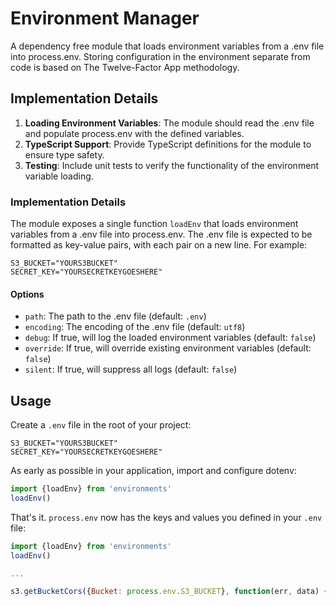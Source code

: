 # Environment Manager

A dependency free module that loads environment variables from a .env file into process.env. Storing configuration in the environment separate from code is based on The Twelve-Factor App methodology.

## Implementation Details

1. **Loading Environment Variables**: The module should read the .env file and populate process.env with the defined variables.
2. **TypeScript Support**: Provide TypeScript definitions for the module to ensure type safety.
3. **Testing**: Include unit tests to verify the functionality of the environment variable loading.

### Implementation Details

The module exposes a single function `loadEnv` that loads environment variables from a .env file into process.env.  The .env file is expected to be formatted as key-value pairs, with each pair on a new line.  For example:

```
S3_BUCKET="YOURS3BUCKET"
SECRET_KEY="YOURSECRETKEYGOESHERE"
```

#### Options

- `path`: The path to the .env file (default: `.env`)
- `encoding`: The encoding of the .env file (default: `utf8`)
- `debug`: If true, will log the loaded environment variables (default: `false`)
- `override`: If true, will override existing environment variables (default: `false`)
- `silent`: If true, will suppress all logs (default: `false`)

## Usage

Create a `.env` file in the root of your project:

```dosini
S3_BUCKET="YOURS3BUCKET"
SECRET_KEY="YOURSECRETKEYGOESHERE"
```

As early as possible in your application, import and configure dotenv:

```javascript
import {loadEnv} from 'environments'
loadEnv()
```

That's it. `process.env` now has the keys and values you defined in your `.env` file:

```javascript
import {loadEnv} from 'environments'
loadEnv()

...

s3.getBucketCors({Bucket: process.env.S3_BUCKET}, function(err, data) {})
```